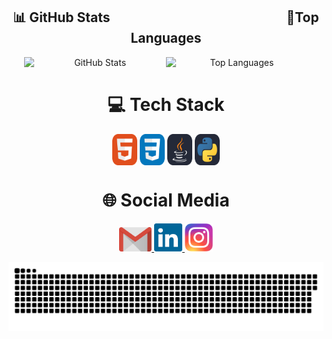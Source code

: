 <div style="text-align: center;">
  <h2>📊 GitHub Stats⠀⠀⠀⠀⠀⠀⠀⠀⠀⠀⠀⠀⠀⠀⠀⠀⠀⠀  🚀Top Languages</h2>
  <div style="display: flex; flex-wrap: wrap; justify-content: center;">
    <img src="https://github-readme-stats.vercel.app/api?username=uryeln&theme=tokyonight&hide_border=false&include_all_commits=false&count_private=false" alt="GitHub Stats" style="width: 45%;" />
    <img src="https://github-readme-stats.vercel.app/api/top-langs/?username=uryeln&theme=tokyonight&hide_border=false&include_all_commits=false&count_private=false&layout=compact" alt="Top Languages" style="width: 45%;" />
  </div>
</div>

<div align="center"> 
      <h1 align="center">💻 Tech Stack</h1>
      <img align="center" height="50" width="40" alt="html-icon" src="https://github.com/tandpfun/skill-icons/blob/main/icons/HTML.svg">
      <img align="center" height="50" width="40" alt="css-icon" src="https://github.com/tandpfun/skill-icons/blob/main/icons/CSS.svg">
      <img align="center" height="50" width="40" alt="java-icon" src="https://github.com/tandpfun/skill-icons/blob/main/icons/Java-Dark.svg">
      <img align="center" height="50" width="40" alt="python-icon" src="https://github.com/tandpfun/skill-icons/blob/main/icons/Python-Dark.svg">
  </div>
    
   <div align="center"> 
    <h1 align="center">🌐 Social Media</h1>
    <a href="mailto:uryel.haddad@faculdadecesusc.edu.br">
      <img width="52" src="gmail.svg">
    </a>
    <a href="https://www.linkedin.com/in/uryel-haddad">
      <img width="45" src="linkedin.svg">
    </a>
    <a href="https://www.instagram.com/uryel_navarro">
      <img width="45" src="instagram.png">
    </a>
  </div>
  
![Snake animation](github-contribution-grid-snake.svg)

